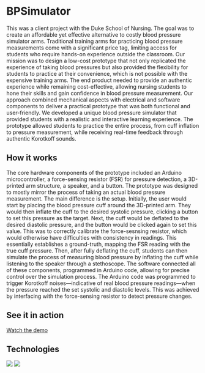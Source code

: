 # BPSimulator
This was a client project with the Duke School of Nursing. The goal was to create an affordable yet effective alternative to costly blood pressure simulator arms. Traditional training arms for practicing blood pressure measurements come with a significant price tag, limiting access for students who require hands-on experience outside the classroom. Our mission was to design a low-cost prototype that not only replicated the experience of taking blood pressures but also provided the flexibility for students to practice at their convenience, which is not possible with the expensive training arms. The end product needed to provide an authentic experience while remaining cost-effective, allowing nursing students to hone their skills and gain confidence in blood pressure measurement. Our approach combined mechanical aspects with electrical and software components to deliver a practical prototype that was both functional and user-friendly. We developed a unique blood pressure simulator that provided students with a realistic and interactive learning experience. The prototype allowed students to practice the entire process, from cuff inflation to pressure measurement, while receiving real-time feedback through authentic Korotkoff sounds.

## How it works
The core hardware components of the prototype included an Arduino microcontroller, a force-sensing resistor (FSR) for pressure detection, a 3D-printed arm structure, a speaker, and a button. The prototype was designed to mostly mirror the process of taking an actual blood pressure measurement. The main difference is the setup. Initially, the user would start by placing the blood pressure cuff around the 3D-printed arm. They would then inflate the cuff to the desired systolic pressure, clicking a button to set this pressure as the target. Next, the cuff would be deflated to the desired diastolic pressure, and the button would be clicked again to set this value. This was to correctly calibrate the force-sesnsing resistor, which would otherwise have difficulties with consistency in readings. This essentially establishes a ground-truth, mapping the FSR reading with the true cuff pressure. Then, after fully deflating the cuff, students can then simulate the process of measuring blood pressure by inflating the cuff while listening to the speaker through a stethoscope. The software connected all of these components, programmed in Arduino code, allowing for precise control over the simulation process. The Arduino code was programmed to trigger Korotkoff noises—indicative of real blood pressure readings—when the pressure reached the set systolic and diastolic levels. This was achieved by interfacing with the force-sensing resistor to detect pressure changes.

## See it in action
[Watch the demo](https://youtu.be/atenNfYbQfc)

## Technologies

<img src="https://img.shields.io/badge/-Arduino-00979D?style=for-the-badge&logo=Arduino&logoColor=white"/>
<img src="https://img.shields.io/badge/c++-%2300599C.svg?style=for-the-badge&logo=c%2B%2B&logoColor=white"/>

